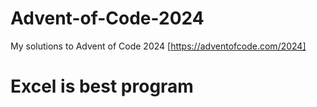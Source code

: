 # Advent-of-Code-2024
My solutions to Advent of Code 2024 [https://adventofcode.com/2024]
# Excel is best program
